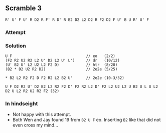 ## Scramble 3

```
R' U' F U' R D2 R F' R D' R B2 D2 L2 D2 R F2 D2 F U' B U R' U' F
```

### Attempt

### Solution

```
U F                                 // eo   (2/2)
(F2 R2 U2 R2 L2 U' D2 L2 U' L')     // dr   (10/12)
(U' B2 U' L2 U2 L2 F2 D)            // htr  (8/20)
(B2 * D2 U2 R2 D2)                  // 2e2e (5/25)

* B2 L2 R2 F2 D F2 R2 L2 B2 U'      // 2e2e (10-3/32)

U F D2 R2 U' D2 B2 L2 R2 F2 D' F2 R2 L2 D' F2 L2 U2 L2 U B2 U L U L2 D2 U L2 R2 U2 R2 F2 (32)
```

### In hindseight

- Not happy with this attempt. 
- Both Wen and Jay found 19 from `B2 U F` eo. Inserting `B2` like that did not even cross my mind...
